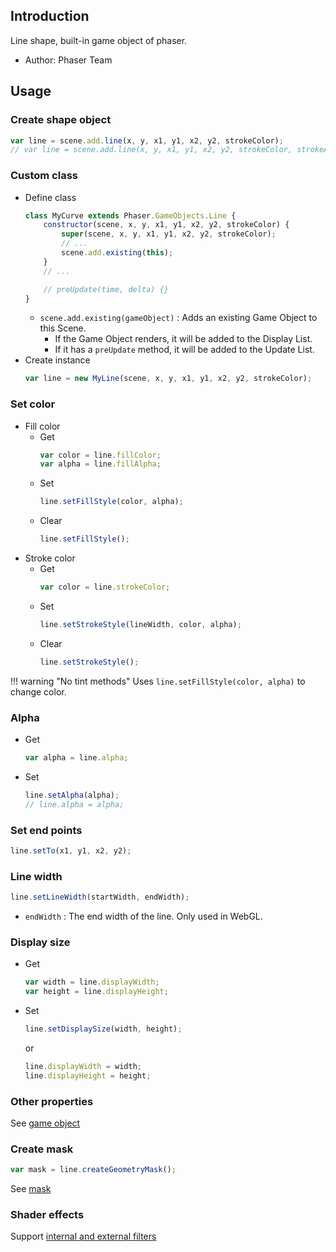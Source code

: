 ## Introduction

Line shape, built-in game object of phaser.

- Author: Phaser Team

## Usage

### Create shape object

```javascript
var line = scene.add.line(x, y, x1, y1, x2, y2, strokeColor);
// var line = scene.add.line(x, y, x1, y1, x2, y2, strokeColor, strokeAlpha);
```

### Custom class

- Define class
    ```javascript
    class MyCurve extends Phaser.GameObjects.Line {
        constructor(scene, x, y, x1, y1, x2, y2, strokeColor) {
            super(scene, x, y, x1, y1, x2, y2, strokeColor);
            // ...
            scene.add.existing(this);
        }
        // ...

        // preUpdate(time, delta) {}
    }
    ```
    - `scene.add.existing(gameObject)` : Adds an existing Game Object to this Scene.
        - If the Game Object renders, it will be added to the Display List.
        - If it has a `preUpdate` method, it will be added to the Update List.
- Create instance
    ```javascript
    var line = new MyLine(scene, x, y, x1, y1, x2, y2, strokeColor);
    ```

### Set color

- Fill color
    - Get
        ```javascript
        var color = line.fillColor;
        var alpha = line.fillAlpha;
        ```
    - Set
        ```javascript
        line.setFillStyle(color, alpha);
        ```
    - Clear
        ```javascript
        line.setFillStyle();
        ```
- Stroke color
    - Get
        ```javascript
        var color = line.strokeColor;
        ```
    - Set
        ```javascript
        line.setStrokeStyle(lineWidth, color, alpha);
        ```
    - Clear
        ```javascript
        line.setStrokeStyle();
        ```

!!! warning "No tint methods"
    Uses `line.setFillStyle(color, alpha)` to change color.

### Alpha

- Get
    ```javascript
    var alpha = line.alpha;
    ```
- Set
    ```javascript
    line.setAlpha(alpha);
    // line.alpha = alpha;
    ```

### Set end points

```javascript
line.setTo(x1, y1, x2, y2);
```

### Line width

```javascript
line.setLineWidth(startWidth, endWidth);
```

- `endWidth` : The end width of the line. Only used in WebGL.

### Display size

- Get
    ```javascript
    var width = line.displayWidth;
    var height = line.displayHeight;
    ```
- Set
    ```javascript
    line.setDisplaySize(width, height);
    ```
    or
    ```javascript
    line.displayWidth = width;
    line.displayHeight = height;
    ```

### Other properties

See [game object](gameobject.md)

### Create mask

```javascript
var mask = line.createGeometryMask();
```

See [mask](mask.md)

### Shader effects

Support [internal and external filters](shader-builtin.md)
